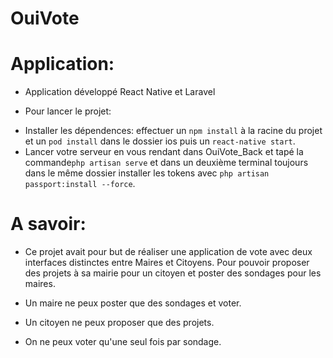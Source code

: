 # OuiVote

# Application:

* Application développé React Native et Laravel

* Pour lancer le projet:
- Installer les dépendences: effectuer un `npm install` à la racine du projet et un `pod install` dans le dossier ios puis un `react-native start`.
- Lancer votre serveur en vous rendant dans OuiVote_Back et tapé la commande`php artisan serve` et dans un deuxième terminal toujours dans le même dossier installer les tokens avec `php artisan passport:install --force`.


# A savoir:

* Ce projet avait pour but de réaliser une application de vote avec deux interfaces distinctes entre Maires et Citoyens. Pour pouvoir proposer des projets à sa mairie pour un citoyen et poster des sondages pour les maires.

* Un maire ne peux poster que des sondages et voter.

* Un citoyen ne peux proposer que des projets.

* On ne peux voter qu'une seul fois par sondage.
